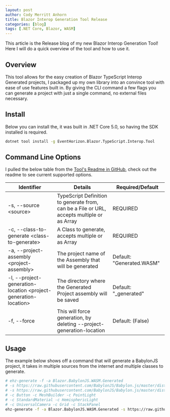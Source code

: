 ```yaml
---
layout: post
author: Cody Merritt Anhorn
title: Blazor Interop Generation Tool Release
categories: [blog]
tags: [.NET Core, Blazor, WASM]
---
```


This article is the Release blog of my new Blazor Interop Generation Tool! Here I will do a quick overview of the tool and how to use it.

## Overview

This tool allows for the easy creation of Blazor TypeScript Interop Generated projects, I packaged up my own library into an convince tool with ease of use features built in. By giving the CLI command a few flags you can generate a project with just a single command, no external files necessary.

## Install

Below you can install the, it was built in .NET Core 5.0, so having the SDK installed is required.

~~~ bash
dotnet tool install -g EventHorizon.Blazor.TypeScript.Interop.Tool
~~~

## Command Line Options

I pulled the below table from the <a href="https://github.com/canhorn/EventHorizon.Blazor.TypeScript.Interop.Generator/tree/main/Tool/EventHorizon.Blazor.TypeScript.Interop.Tool">Tool's Readme in GitHub</a>, check out the readme to see current supported options.

Identifier | Details | Required/Default
--- | --- | ---
-s, --source &lt;source&gt; | TypeScript Definition to generate from, can be a File or URL, accepts multiple or as Array |  REQUIRED
-c, --class-to-generate &lt;class-to-generate&gt; | A Class to generate, accepts multiple or as Array |  REQUIRED
-a, --project-assembly &lt;project-assembly&gt; | The project name of the Assembly that will be generated | Default: "Generated.WASM"
-l, --project-generation-location &lt;project-generation-location&gt; | The directory where the Generated Project assembly will be saved | Default: "_generated"
-f, --force | This will force generation, by deleting --project-generation-location | Default: (False)

## Usage 

The example below shows off a command that will generate a BabylonJS project, it takes in multiple sources from the internet and multiple classes to generate.

~~~ bash
# ehz-generate -f -a Blazor.BabylonJS.WASM.Generated
# -s https://raw.githubusercontent.com/BabylonJS/Babylon.js/master/dist/babylon.d.ts
# -s https://raw.githubusercontent.com/BabylonJS/Babylon.js/master/dist/gui/babylon.gui.d.ts
# -c Button -c MeshBuilder -c PointLight
# -c StandardMaterial -c HemisphericLight
# -c UniversalCamera -c Grid -c StackPanel
ehz-generate -f -a Blazor.BabylonJS.WASM.Generated -s https://raw.githubusercontent.com/BabylonJS/Babylon.js/master/dist/babylon.d.ts -s https://raw.githubusercontent.com/BabylonJS/Babylon.js/master/dist/gui/babylon.gui.d.ts -c Button -c MeshBuilder -c PointLight -c StandardMaterial -c HemisphericLight -c UniversalCamera -c Grid -c StackPanel
~~~